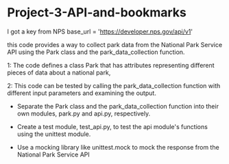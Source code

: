 # Project-3-API-and-bookmarks

I got a key from NPS  base_url = 'https://developer.nps.gov/api/v1' 

this code provides a way to collect park data from the National Park Service API 
using the Park class and the park_data_collection function.

1: The code defines a class Park that has attributes representing different pieces of data about a national park,

2: This code can be tested by calling the park_data_collection function with different input parameters and examining the output.

- Separate the Park class and the park_data_collection function into their own modules, park.py and api.py, respectively.

- Create a test module, test_api.py, to test the api module's functions using the unittest module.

- Use a mocking library like unittest.mock to mock the response from the National Park Service API


